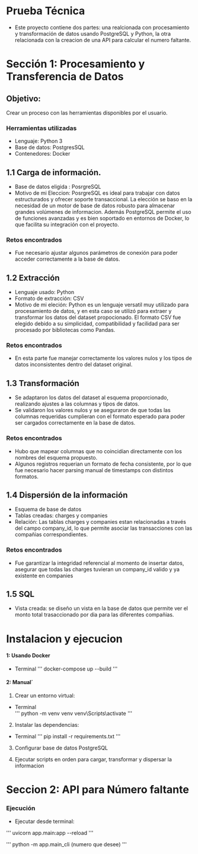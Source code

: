 # Prueba Técnica 

- Este proyecto contiene dos partes: una realcionada con procesamiento y transformación de datos usando PostgreSQL y Python, la otra relacionada con la creacion de una API para calcular el numero faltante.

# Sección 1: Procesamiento y Transferencia de Datos

## Objetivo:
Crear un proceso con las herramientas disponibles por el usuario.

### Herramientas utilizadas 
- Lenguaje: Python 3
- Base de datos: PostgresSQL
- Contenedores: Docker

## 1.1 Carga de información.
- Base de datos eligida : PosrgreSQL
- Motivo de mi Eleccion: PosrgreSQL es ideal para trabajar con datos estructurados y ofrecer soporte transaccional. La elección se baso en la necesidad de un motor de base de datos robusto para almacenar grandes volúmenes de informacion. Además PostgreSQL permite el uso de funciones avanzadas y es bien soportado en entornos de Docker, lo que facilita su integración con el proyecto.
### Retos encontrados
- Fue necesario ajustar algunos parámetros de conexión para poder acceder correctamente a la base de datos.

## 1.2 Extracción
- Lenguaje usado: Python
- Formato de extracción: CSV
- Motivo de mi eleción: Python es un lenguaje versatil muy utilizado para procesamiento de datos, y en esta caso se utilizó para extraer y transformar los datos del dataset propocionado. El formato CSV fue elegido debido a su simplicidad, compatibilidad y facilidad para ser procesado por bibliotecas como Pandas.
### Retos encontrados
- En esta parte fue manejar correctamente los valores nulos y los tipos de datos inconsistentes dentro del dataset original.

## 1.3 Transformación
- Se adaptaron los datos del dataset al esquema proporcionado, realizando ajustes a las columnas y tipos de datos.
- Se validaron los valores nulos y se aseguraron de que todas las columnas requeridas cumplieran con el formato esperado para  poder ser cargados  correctamente en la base de datos.
### Retos encontrados
- Hubo que mapear columnas que no coincidían directamente con los nombres del esquema propuesto.
- Algunos registros requerian un formato de fecha consistente, por lo que fue necesario hacer parsing manual de timestamps con distintos formatos.

## 1.4 Dispersión de la información
- Esquema de base de datos
- Tablas creadas: charges y companies
- Relación: Las tablas charges y companies estan relacionadas a través del campo company_id, lo que permite asociar las transacciones con las  compañias correspondientes.
### Retos encontrados
- Fue garantizar la integridad referencial al momento de insertar datos, asegurar que todas las charges tuvieran un company_id valido y ya existente en companies

## 1.5 SQL
- Vista creada: se diseño un vista en la base de datos que permite ver el monto total trasaccionado por dia para las diferentes compañias.

# Instalacion y ejecucion

#### 1: Usando Docker
- Terminal
    '''
    docker-compose up --build
    '''
#### 2: Manual´
1. Crear un entorno virtual:
- Terminal    
    '''
    python -m venv venv
    venv\Scripts\activate
    '''
2. Instalar las dependencias:
- Terminal
    '''
    pip install -r requirements.txt
    '''
3. Configurar base de datos PostgreSQL 

4. Ejecutar scripts en orden para cargar, transformar y dispersar la informacion

# Seccion 2: API para Número faltante 
### Ejecución

- Ejecutar desde terminal:

'''
uvicorn app.main:app --reload
'''

''' 
python -m app.main_cli (numero que desee)
'''
